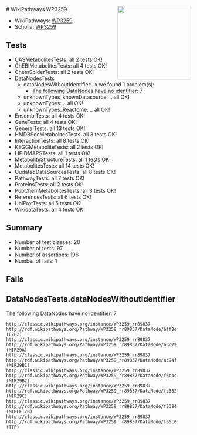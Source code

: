 <img style="float: right; width: 200px" src="https://upload.wikimedia.org/wikipedia/commons/thumb/8/83/Wplogo_with_text_500.png/640px-Wplogo_with_text_500.png" />
# WikiPathways WP3259

* WikiPathways: [WP3259](https://wikipathways.org/pathways/WP3259)
* Scholia: [WP3259](https://scholia.toolforge.org/wikipathways/WP3259)
## Tests
* CASMetabolitesTests: all 2 tests OK!
* ChEBIMetabolitesTests: all 4 tests OK!
* ChemSpiderTests: all 2 tests OK!
* DataNodesTests
    * dataNodesWithoutIdentifier: .x we found 1 problem(s):
        * [The following DataNodes have no identifier: 7](#d2d32fa6)
    * unknownTypes_knownDatasource: .. all OK!
    * unknownTypes: .. all OK!
    * unknownTypes_Reactome: .. all OK!
* EnsemblTests: all 4 tests OK!
* GeneTests: all 4 tests OK!
* GeneralTests: all 13 tests OK!
* HMDBSecMetabolitesTests: all 3 tests OK!
* InteractionTests: all 8 tests OK!
* KEGGMetaboliteTests: all 2 tests OK!
* LIPIDMAPSTests: all 1 tests OK!
* MetaboliteStructureTests: all 1 tests OK!
* MetabolitesTests: all 14 tests OK!
* OudatedDataSourcesTests: all 8 tests OK!
* PathwayTests: all 7 tests OK!
* ProteinsTests: all 2 tests OK!
* PubChemMetabolitesTests: all 3 tests OK!
* ReferencesTests: all 6 tests OK!
* UniProtTests: all 5 tests OK!
* WikidataTests: all 4 tests OK!


## Summary

* Number of test classes: 20
* Number of tests: 97
* Number of assertions: 196
* Number of fails: 1

## Fails

<a name="d2d32fa6" />

## DataNodesTests.dataNodesWithoutIdentifier

The following DataNodes have no identifier: 7
```
http://classic.wikipathways.org/instance/WP3259_rr89837 http://rdf.wikipathways.org/Pathway/WP3259_rr89837/DataNode/bff8e (E2H2)
http://classic.wikipathways.org/instance/WP3259_rr89837 http://rdf.wikipathways.org/Pathway/WP3259_rr89837/DataNode/a3c79 (MIR29A)
http://classic.wikipathways.org/instance/WP3259_rr89837 http://rdf.wikipathways.org/Pathway/WP3259_rr89837/DataNode/ac94f (MIR29B1)
http://classic.wikipathways.org/instance/WP3259_rr89837 http://rdf.wikipathways.org/Pathway/WP3259_rr89837/DataNode/f6c4c (MIR29B2)
http://classic.wikipathways.org/instance/WP3259_rr89837 http://rdf.wikipathways.org/Pathway/WP3259_rr89837/DataNode/fc352 (MIR29C)
http://classic.wikipathways.org/instance/WP3259_rr89837 http://rdf.wikipathways.org/Pathway/WP3259_rr89837/DataNode/f5394 (MIRLET7B)
http://classic.wikipathways.org/instance/WP3259_rr89837 http://rdf.wikipathways.org/Pathway/WP3259_rr89837/DataNode/f55c0 (TTP)
```

